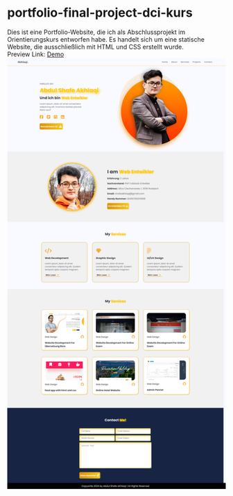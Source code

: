 # portfolio-final-project-dci-kurs
Dies ist eine Portfolio-Website, die ich als Abschlussprojekt im Orientierungskurs entworfen habe.
Es handelt sich um eine statische Website, die ausschließlich mit HTML und CSS erstellt wurde. \
Preview Link: [Demo](https://akhlaqi-abdulshafe.github.io/portfolio-final-project-dci-kurs/)
![Demo](https://github.com/Akhlaqi-Abdulshafe/portfolio-final-project-dci-kurs/blob/main/imges/fullpage.png)
